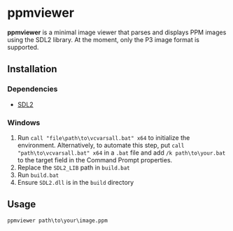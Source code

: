 ppmviewer
=========

**ppmviewer** is a minimal image viewer that parses and displays PPM images using the SDL2 library. At the moment, only the P3 image format is supported.

Installation
------------

### Dependencies

* [SDL2](https://www.libsdl.org/download-2.0.php)

### Windows

1. Run `call "file\path\to\vcvarsall.bat" x64` to initialize the environment. Alternatively, to automate this step, put `call "path\to\vcvarsall.bat" x64` in a `.bat` file and add `/k path\to\your.bat` to the target field in the Command Prompt properties.
1. Replace the `SDL2_LIB` path in `build.bat`
1. Run `build.bat`
1. Ensure `SDL2.dll` is in the `build` directory

Usage
-----

`ppmviewer path\to\your\image.ppm`
